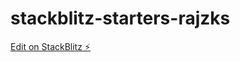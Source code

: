# stackblitz-starters-rajzks

[Edit on StackBlitz ⚡️](https://stackblitz.com/edit/stackblitz-starters-rajzks)